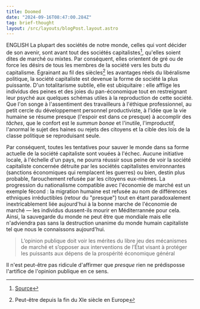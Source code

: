 ```yaml
---
title: Doomed
date: "2024-09-16T08:47:00.284Z"
tag: brief-thought
layout: /src/layouts/blogPost.layout.astro
---
```


ENGLISH
La plupart des sociétés de notre monde, celles qui vont décider de son avenir, sont avant tout des sociétés capitalistes[^1], qu'elles soient dites de marché ou mixtes. Par conséquent, elles orientent de gré ou de force les désirs de tous les membres de la société vers les buts du capitalisme. Égrainant au fil des siècles[^2] les avantages réels du libéralisme politique, la société capitaliste est devenue la forme de société la plus puissante. D'un totalitarisme subtile, elle est ubiquitaire : elle afflige les individus des peines et des joies du pan-économique tout en restreignant leur psyché aux quelques schémas utiles à la reproduction de cette société. Que l'on songe à l'assentiment des travailleurs à l'éthique professionnel, au petit cercle du développement personnel productiviste, à l'idée que la vie humaine se résume presque (l'espoir est dans ce presque) à accomplir des _tâches_, que le confort est le _summun bonae_ et l'inutile, l'improductif, l'anormal le sujet des haines ou rejets des citoyens et la cible des lois de la classe politique se reproduisant seule.

Par conséquent, toutes les tentatives pour sauver le monde dans sa forme actuelle de la société capitaliste sont vouées à l'échec. Aucune initiative locale, à l'échelle d'un pays, ne pourra réussir sous peine de voir la société capitaliste concernée détruite par les sociétés capitalistes environnantes (sanctions économiques qui remplacent les guerres) ou bien, destin plus probable, farouchement refusée par les citoyens eux-mêmes. La progression du nationalisme compatible avec l'économie de marché est un exemple fécond : la migration humaine est refusée au nom de différences ethniques irréductibles (retour du "presque") tout en étant paradoxalement inextricablement liée aujourd'hui à la bonne marche de l'économie de marché — les individus dussent-ils mourir en Méditerrannée pour cela. Ainsi, la sauvegarde du monde ne peut être que mondiale mais elle n'adviendra pas sans la destruction unanime du monde humain capitaliste tel que nous le connaissons aujourd'hui.

> L’opinion publique doit voir les mérites du libre jeu des mécanismes de marché et s’opposer aux interventions de l’État visant à protéger les puissants aux dépens de la prospérité économique général

Il n'est peut-être pas ridicule d'affirmer que _presque_ rien ne prédisposse l'artifice de l'opinion publique en ce sens.

[^1]: [Source](https://www.datapandas.org/ranking/capitalist-countries)
[^2]: Peut-être depuis la fin du XIe siècle en Europe
